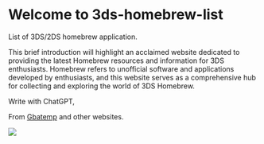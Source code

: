 # Welcome to 3ds-homebrew-list
List of 3DS/2DS homebrew application.

This brief introduction will highlight an acclaimed website dedicated to providing the latest Homebrew resources and information for 3DS enthusiasts. Homebrew refers to unofficial software and applications developed by enthusiasts, and this website serves as a comprehensive hub for collecting and exploring the world of 3DS Homebrew.

Write with ChatGPT,

From [Gbatemp](https://gbatemp.net/) and other websites.


[<img src="https://i.imgur.com/sK4nb4q.png">](https://earnapp.com/i/vU9KURNL)